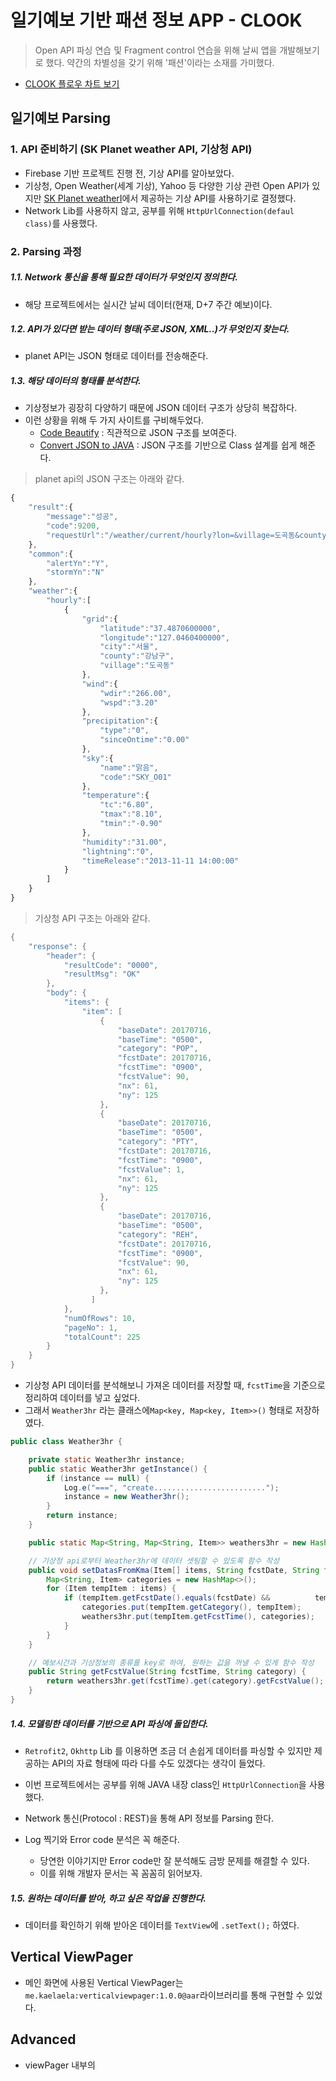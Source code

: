 # 일기예보 기반 패션 정보 APP - CLOOK

> Open API 파싱 연습 및 Fragment control 연습을 위해 날씨 앱을 개발해보기로 했다.
> 약간의 차별성을 갖기 위해 '패션'이라는 소재를 가미했다.

- [CLOOK 플로우 차트 보기](https://www.slideshare.net/secret/5aLvyGDSVFLnxL)



## 일기예보 Parsing

### 1. API 준비하기 (SK Planet weather API, 기상청 API)

- Firebase 기반 프로젝트 진행 전, 기상 API를 알아보았다.
- 기상청, Open Weather(세계 기상), Yahoo 등 다양한 기상 관련 Open API가 있지만 [SK Planet weatherI](https://developers.skplanetx.com/develop/self-console/)에서 제공하는 기상 API를 사용하기로 결정했다.
- Network Lib를 사용하지 않고, 공부를 위해 `HttpUrlConnection(defaul class)`를 사용했다. 





### 2. Parsing 과정

##### 1.1. Network 통신을 통해 필요한 데이터가 무엇인지 정의한다.

- 해당 프로젝트에서는 실시간 날씨 데이터(현재, D+7 주간 예보)이다.



##### 1.2. API가 있다면 받는 데이터 형태(주로 JSON, XML..)가 무엇인지 찾는다.

- planet API는 JSON 형태로 데이터를 전송해준다. 



##### 1.3. 해당 데이터의 형태를 분석한다.

- 기상정보가 굉장히 다양하기 때문에 JSON 데이터 구조가 상당히 복잡하다.
- 이런 상황을 위해 두 가지 사이트를 구비해두었다.
  - [Code Beautify](https://codebeautify.org/) : 직관적으로 JSON 구조를 보여준다.
  - [Convert JSON to JAVA](http://pojo.sodhanalibrary.com/) : JSON 구조를 기반으로 Class 설계를 쉽게 해준다.

> planet api의 JSON 구조는 아래와 같다. 

```javascript
{
    "result":{
        "message":"성공",
        "code":9200,
        "requestUrl":"/weather/current/hourly?lon=&village=도곡동&county=강남구&lat=&city=서울&version=1"
    },
    "common":{
        "alertYn":"Y",
        "stormYn":"N"
    },
    "weather":{
        "hourly":[
            {
                "grid":{
                    "latitude":"37.4870600000",
                    "longitude":"127.0460400000",
                    "city":"서울",
                    "county":"강남구",
                    "village":"도곡동"
                },
                "wind":{
                    "wdir":"266.00",
                    "wspd":"3.20"
                },
                "precipitation":{
                    "type":"0",
                    "sinceOntime":"0.00"
                },
                "sky":{
                    "name":"맑음",
                    "code":"SKY_O01"
                },
                "temperature":{
                    "tc":"6.80",
                    "tmax":"8.10",
                    "tmin":"-0.90"
                },
                "humidity":"31.00",
                "lightning":"0",
                "timeRelease":"2013-11-11 14:00:00"
            }
        ]
    }
}
```



> 기상청 API 구조는 아래와 같다.

```java
{
	"response": {
		"header": {
			"resultCode": "0000",
			"resultMsg": "OK"
		},
		"body": {
			"items": {
				"item": [
					{
						"baseDate": 20170716,
						"baseTime": "0500",
						"category": "POP",
						"fcstDate": 20170716,
						"fcstTime": "0900",
						"fcstValue": 90,
						"nx": 61,
						"ny": 125
					},
					{
						"baseDate": 20170716,
						"baseTime": "0500",
						"category": "PTY",
						"fcstDate": 20170716,
						"fcstTime": "0900",
						"fcstValue": 1,
						"nx": 61,
						"ny": 125
					},
					{
						"baseDate": 20170716,
						"baseTime": "0500",
						"category": "REH",
						"fcstDate": 20170716,
						"fcstTime": "0900",
						"fcstValue": 90,
						"nx": 61,
						"ny": 125
					},
                  ]
			},
			"numOfRows": 10,
			"pageNo": 1,
			"totalCount": 225
		}
	}
}
```

- 기상청 API 데이터를 분석해보니 가져온 데이터를 저장할 때, `fcstTime`을 기준으로 정리하여 데이터를 넣고 싶었다.
- 그래서 `Weather3hr` 라는 클래스에`Map<key, Map<key, Item>>()` 형태로 저장하였다.

```java
public class Weather3hr {

    private static Weather3hr instance;
    public static Weather3hr getInstance() {
        if (instance == null) {
            Log.e("===", "create.........................");
            instance = new Weather3hr();
        }
        return instance;
    }

    public static Map<String, Map<String, Item>> weathers3hr = new HashMap<>();

  	// 기상청 api로부터 Weather3hr에 데이터 셋팅할 수 있도록 함수 작성
    public void setDatasFromKma(Item[] items, String fcstDate, String fcstTime) {
        Map<String, Item> categories = new HashMap<>();
        for (Item tempItem : items) {
            if (tempItem.getFcstDate().equals(fcstDate) && 			tempItem.getFcstTime().equals(fcstTime)) {
                categories.put(tempItem.getCategory(), tempItem);
                weathers3hr.put(tempItem.getFcstTime(), categories);
            }
        }
    }

  	// 예보시간과 기상정보의 종류를 key로 하여, 원하는 값을 꺼낼 수 있게 함수 작성
    public String getFcstValue(String fcstTime, String category) {
        return weathers3hr.get(fcstTime).get(category).getFcstValue();
    }
}
```

##### 1.4. 모델링한 데이터를 기반으로 API 파싱에 돌입한다.

- `Retrofit2`, `Okhttp` Lib 를 이용하면 조금 더 손쉽게 데이터를 파싱할 수 있지만 제공하는 API의 자료 형태에 따라 다를 수도 있겠다는 생각이 들었다.
- 이번 프로젝트에서는 공부를 위해 JAVA 내장 class인 `HttpUrlConnection`을 사용했다.


- Network 통신(Protocol : REST)을 통해 API 정보를 Parsing 한다.
- Log 찍기와 Error code 분석은 꼭 해준다.
  - 당연한 이야기지만 Error code만 잘 분석해도 금방 문제를 해결할 수 있다.
  - 이를 위해 개발자 문서는 꼭 꼼꼼히 읽어보자.



##### 1.5. 원하는 데이터를 받아, 하고 싶은 작업을 진행한다.

- 데이터를 확인하기 위해 받아온 데이터를 `TextView`에 `.setText();` 하였다. 




## Vertical ViewPager

- 메인 화면에 사용된 Vertical ViewPager는 `me.kaelaela:verticalviewpager:1.0.0@aar`라이브러리를 통해 구현할 수 있었다.



## Advanced

- viewPager 내부의 